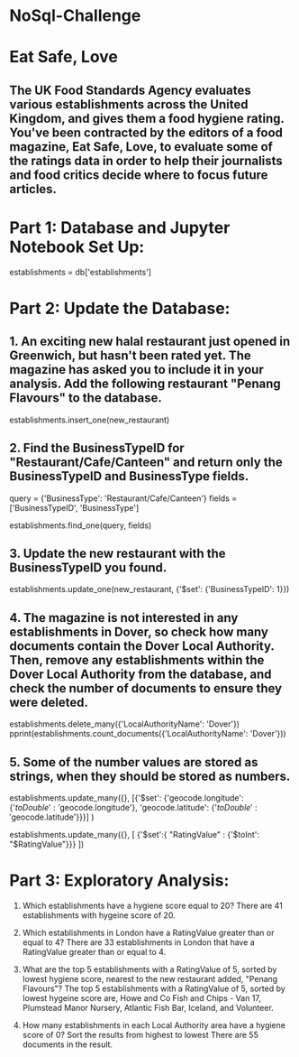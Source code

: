 # NoSql-Challenge

# Eat Safe, Love

## The UK Food Standards Agency evaluates various establishments across the United Kingdom, and gives them a food hygiene rating. You've been contracted by the editors of a food magazine, Eat Safe, Love, to evaluate some of the ratings data in order to help their journalists and food critics decide where to focus future articles.

# Part 1: Database and Jupyter Notebook Set Up:

establishments = db['establishments']

# Part 2: Update the Database:

## 1. An exciting new halal restaurant just opened in Greenwich, but hasn't been rated yet. The magazine has asked you to include it in your analysis. Add the following restaurant "Penang Flavours" to the database.

  establishments.insert_one(new_restaurant)

## 2. Find the BusinessTypeID for "Restaurant/Cafe/Canteen" and return only the BusinessTypeID and BusinessType fields.

  query = {'BusinessType': 'Restaurant/Cafe/Canteen'}
  fields = ['BusinessTypeID', 'BusinessType']

  establishments.find_one(query, fields)

## 3. Update the new restaurant with the BusinessTypeID you found.

  establishments.update_one(new_restaurant, {'$set': {'BusinessTypeID': 1}})

## 4. The magazine is not interested in any establishments in Dover, so check how many documents contain the Dover Local Authority. Then, remove any establishments within the Dover Local Authority from the database, and check the number of documents to ensure they were deleted.

  establishments.delete_many({'LocalAuthorityName': 'Dover'})
  pprint(establishments.count_documents({'LocalAuthorityName': 'Dover'}))

## 5. Some of the number values are stored as strings, when they should be stored as numbers.

  establishments.update_many({}, [{'$set': {'geocode.longitude': {'$toDouble': '$geocode.longitude'}, 
                                         'geocode.latitude': {'$toDouble': '$geocode.latitude'}}}]
                          )

establishments.update_many({}, [ {'$set':{ "RatingValue" : {'$toInt': "$RatingValue"}}} ])

  
# Part 3: Exploratory Analysis:
1. Which establishments have a hygiene score equal to 20?
There are 41 establishments with hygeine score of 20.

2. Which establishments in London have a RatingValue greater than or equal to 4?
There are 33 establishments in London that have a RatingValue greater than or equal to 4.

3. What are the top 5 establishments with a RatingValue of 5, sorted by lowest hygiene score, nearest to the new restaurant added, "Penang Flavours"?
The top 5 establishments with a RatingValue  of 5, sorted by lowest hygeine score are, Howe and Co Fish and Chips - Van 17, Plumstead Manor Nursery, Atlantic Fish Bar, Iceland, and Volunteer.

4.  How many establishments in each Local Authority area have a hygiene score of 0? Sort the results from highest to lowest
There are 55 documents in the result.


